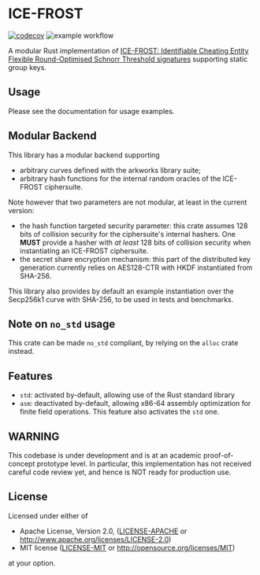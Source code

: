 # ICE-FROST

[![codecov](https://codecov.io/gh/topos-network/ice-frost/branch/main/graph/badge.svg?token=CP8FGXD8VP)](https://codecov.io/gh/topos-network/ice-frost)
![example workflow](https://github.com/topos-network/ice_frost/actions/workflows/ci.yml/badge.svg)

A modular Rust implementation of [ICE-FROST: Identifiable Cheating Entity Flexible Round-Optimised Schnorr Threshold signatures](https://eprint.iacr.org/2021/1658) supporting static group keys.

## Usage

Please see the documentation for usage examples.

## Modular Backend

This library has a modular backend supporting

- arbitrary curves defined with the arkworks library suite;
- arbitrary hash functions for the internal random oracles of the ICE-FROST ciphersuite.

Note however that two parameters are not modular, at least in the current version:

- the hash function targeted security parameter: this crate assumes 128 bits of collision security for the ciphersuite's internal hashers. One **MUST** provide
  a hasher with _at least_ 128 bits of collision security when instantiating an ICE-FROST ciphersuite.
- the secret share encryption mechanism: this part of the distributed key generation currently relies on AES128-CTR with HKDF instantiated from SHA-256.

This library also provides by default an example instantiation over the Secp256k1 curve with SHA-256, to be used in tests and benchmarks.

## Note on `no_std` usage

This crate can be made `no_std` compliant, by relying on the `alloc` crate instead.

## Features

- `std`: activated by-default, allowing use of the Rust standard library
- `asm`: deactivated by-default, allowing x86-64 assembly optimization for finite field operations. This feature also activates the `std` one.

## WARNING

This codebase is under development and is at an academic proof-of-concept prototype level.
In particular, this implementation has not received careful code review yet, and hence is NOT ready for production use.

## License

Licensed under either of

- Apache License, Version 2.0, ([LICENSE-APACHE](LICENSE-APACHE) or <http://www.apache.org/licenses/LICENSE-2.0>)
- MIT license ([LICENSE-MIT](LICENSE-MIT) or <http://opensource.org/licenses/MIT>)

at your option.
